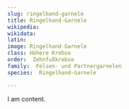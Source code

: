 ```yaml
---
slug: ringelhand-garnele
title: Ringelhand-Garnele
wikipedia: 
wikidata: 
latin:
image: Ringelhand-Garnele
class: Höhere Krebse
order:  Zehnfußkrebse
family:  Felsen- und Partnergarnelen
species:  Ringelhand-Garnele

---
```


I am content.
